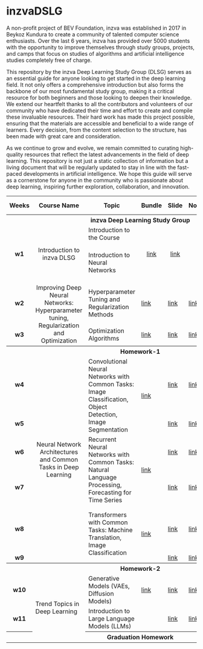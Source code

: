 # inzvaDSLG

A non-profit project of BEV Foundation, inzva was established in 2017 in Beykoz Kundura to create a community of talented computer science enthusiasts. Over the last 6 years, inzva has provided over 5000 students with the opportunity to improve themselves through study groups, projects, and camps that focus on studies of algorithms and artificial intelligence studies completely free of charge. 

This repository by the inzva Deep Learning Study Group (DLSG) serves as an essential guide for anyone looking to get started in the deep learning field. It not only offers a comprehensive introduction but also forms the backbone of our most fundamental study group, making it a critical resource for both beginners and those looking to deepen their knowledge. We extend our heartfelt thanks to all the contributors and volunteers of our community who have dedicated their time and effort to create and compile these invaluable resources. Their hard work has made this project possible, ensuring that the materials are accessible and beneficial to a wide range of learners. Every decision, from the content selection to the structure, has been made with great care and consideration.

As we continue to grow and evolve, we remain committed to curating high-quality resources that reflect the latest advancements in the field of deep learning. This repository is not just a static collection of information but a living document that will be regularly updated to stay in line with the fast-paced developments in artificial intelligence. We hope this guide will serve as a cornerstone for anyone in the community who is passionate about deep learning, inspiring further exploration, collaboration, and innovation.

<table>
    <thead>
        <tr>
            <th>Weeks</th>
            <th>Course Name</th>
            <th>Topic</th>
            <th>Bundle</th>
            <th>Slide</th>
            <th>Notebooks</th>
            <th>Recommended Links</th>
        </tr>
    </thead>
    <tbody>
        <tr>
            <th colspan=7> inzva Deep Learning Study Group</th>
        </tr>
        <tr>
            <td style="text-align: center;"rowspan=2> <b>w1</b> </td>
            <td style="text-align: center;"rowspan=2>Introduction to inzva DLSG</td>
            <td>Introduction to the Course</td>
            <td style="text-align: center;"rowspan=2><a href="https://drive.google.com/file/d/1Ce9VyWxFiW0EBYicveAVOJp25jyPg_W8/view?usp=drive_link">link</a></td>
            <td style="text-align: center;"rowspan=2><a href="https://drive.google.com/file/d/1dtsZPtXomEv7qxDcMP2NBQrLGiV7JNLM/view?usp=sharing">link</a></td>
            <td style="text-align: center;"rowspan=2><a href="https://drive.google.com/file/d/1q9ub7NMhkxM8ugopzBLpAAesyb2uy3uI/view?usp=sharing">link</a></td>
            <td> </td>
        </tr>
        <tr>
            <td>Introduction to Neural Networks</td>
			  <td>
            <a href="https://www.youtube.com/watch?v=aircAruvnKk&list=PLZHQObOWTQDNU6R1_67000Dx_ZCJB-3pi">[3b1b-1]</a> <br>
            <a href="https://www.youtube.com/watch?v=IHZwWFHWa-w&list=PLZHQObOWTQDNU6R1_67000Dx_ZCJB-3pi&index=2">[3b1b-2]</a>  <br>
            <a href="https://www.youtube.com/watch?v=Ilg3gGewQ5U&list=PLZHQObOWTQDNU6R1_67000Dx_ZCJB-3pi&index=3">[3b1b-3]</a>  <br>
            <a href="https://www.youtube.com/watch?v=tIeHLnjs5U8&list=PLZHQObOWTQDNU6R1_67000Dx_ZCJB-3pi&index=4">[3b1b-4]</a>  <br>
            <a href="https://gaoxiangluo.github.io/2020/09/27/Visual-and-Rigorous-Proof-of-Universal-Approximation-Theorem-UAT/">[UAT]</a> 
            </td>
        </tr>
        <tr>
            <td style="text-align: center;"> <b>w2</b> </td>
            <td style="text-align: center;"rowspan=2>Improving Deep Neural Networks:
 Hyperparameter tuning, Regularization and Optimization</td>
            <td>Hyperparameter Tuning and Regularization Methods</td>
            <td><a href="">link</a></td>
            <td><a href="">link</a></td>
            <td><a href="">link</a></td>
            <td><a href="">[1]</a> <a href="">[2]</a></td>
        </tr>
        <tr>
            <td style="text-align: center;"> <b>w3</b> </td>
            <td>Optimization Algorithms</td>
            <td><a href="">link</a></td>
            <td><a href="">link</a></td>
            <td><a href="">link</a></td>
            <td><a href="">[1]</a> <a href="">[2]</a></td>
        </tr>
        <tr>
            <th colspan=7> Homework-1</th>
        </tr>
        <tr>
            <td style="text-align: center;"> <b>w4</b> </td>
            <td style="text-align: center;"rowspan=6>Neural Network Architectures and Common Tasks in Deep Learning</td>
            <td rowspan=2>Convolutional Neural Networks with Common Tasks: Image Classification, Object Detection, Image Segmentation</td>
            <td rowspan=2><a href="https://drive.google.com/file/d/15G76dE5UhGSYNAtZSQpbCcNtkeH0vPuZ/view?usp=sharing">link</a></td>
            <td><a href="">link</a></td>
            <td><a href="">link</a></td>
            <td><a href="https://www.youtube.com/watch?v=KuXjwB4LzSA&t=566s">[3b1b-5]</a> 
            <a href="https://www.youtube.com/watch?v=IaSGqQa5O-M">[3b1b-6]</a> 
            <a href="https://www.youtube.com/watch?v=pj9-rr1wDhM">[F]</a> 
            <a href="https://www.youtube.com/watch?v=jDe5BAsT2-Y">[4]</a></td>
        </tr>
        <tr>
            <td style="text-align: center;"> <b>w5</b> </td>
            <td><a href="">link</a></td>
            <td><a href="">link</a></td>
            <td><a href="">[1]</a> <a href="">[2]</a></td>
        </tr>
        <tr>
            <td style="text-align: center;"> <b>w6</b> </td>
            <td rowspan=2>Recurrent Neural Networks with Common Tasks: Natural Language Processing, Forecasting for Time Series</td>
            <td rowspan=2 ><a href="https://drive.google.com/file/d/1Yckxlqqo1EF1PlyhwKuvHq4l9byg2etK/view?usp=sharing">link</a></td>
            <td><a href="">link</a></td>
            <td><a href="">link</a></td>
            <td><a href="">[1]</a> <a href="">[2]</a></td>
        </tr>
        <tr>
            <td style="text-align: center;"> <b>w7</b> </td>
            <td><a href="">link</a></td>
            <td><a href="">link</a></td>
            <td><a href="">[1]</a> <a href="">[2]</a></td>
        </tr>
        <tr>
            <td style="text-align: center;"> <b>w8</b> </td>
            <td rowspan=2 >Transformers with Common Tasks: Machine Translation, Image Classification</td>
            <td rowspan=2 ><a href="https://drive.google.com/file/d/1bViI6MQ5wTijwaUp5N5Ahm0KrDjkcP8k/view?usp=sharing">link</a></td>
            <td><a href="">link</a></td>
            <td><a href="">link</a></td>
            <td>
            <a href="https://jalammar.github.io/illustrated-transformer/">[IT]</a>
            <br>
            <a href="https://www.youtube.com/watch?v=yGTUuEx3GkA&t=1s">[RASA-1]</a>
            <br>
            <a href="https://www.youtube.com/watch?v=tIvKXrEDMhk">[RASA-2]</a>
            <br>
            <a href="https://www.youtube.com/watch?v=23XUv0T9L5c">[RASA-3]</a>
            <br>
            <a href="https://www.youtube.com/watch?v=EXNBy8G43MM">[RASA-4]</a>
            <br>
			  <a href="https://www.youtube.com/watch?v=eMlx5fFNoYc">[ATN-3b1b]</a>
            </td>
        </tr>
        <tr>
            <td style="text-align: center;"> <b>w9</b> </td>
            <td><a href="">link</a></td>
            <td><a href="">link</a></td>
            <td>
            <a href="https://jalammar.github.io/visualizing-neural-machine-translation-mechanics-of-seq2seq-models-with-attention/">[NMT]</a> 
            </td>
        </tr>
        <tr>
            <th colspan=7> Homework-2</th>
        </tr>
        <tr>
            <td style="text-align: center;"> <b>w10</b> </td>
 			  <td rowspan=3> Trend Topics in Deep Learning</td>
 			  <td rowspan=1> Generative Models (VAEs, Diffusion Models)</td>
 			  <td><a href="">link</a></td>
 			  <td><a href="">link</a></td>
            <td><a href="">link</a></td>
            <td><a href="">[1]</a> <a href="">[2]</a></td>
        </tr>
        <tr>
            <td style="text-align: center;"> <b>w11</b> </td>
            <td rowspan=1> Introduction to Large Language Models (LLMs) </td>
            <td><a href=""></a></td>
 			  <td><a href="">link</a></td>
            <td><a href="">link</a></td>
            <td><a href="">[1]</a> <a href="">[2]</a></td>
        </tr>
        <tr>
            <th colspan=7> Graduation Homework </th>
        </tr>
    </tbody>
</table>